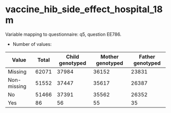 # vaccine_hib_side_effect_hospital_18m
Variable mapping to questionnaire: q5, question EE786.
- Number of values:

| Value | Total | Child genotyped | Mother genotyped | Father genotyped |
| ----- | ----- | --------------- | ---------------- | ---------------- |
| Missing | 62071 | 37984 | 36152 | 23831 |
| Non-missing | 51552 | 37447 | 35617 | 26387 |
| No | 51466 | 37391 | 35562 |26352 |
| Yes | 86 | 56 | 55 |35 |



